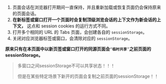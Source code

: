 1. 页面会话在浏览器打开期间一直保持，并且重新加载或恢复页面仍会保持原来的页面会话。
2. **在新标签或窗口打开一个页面时会复制顶级浏览会话的上下文作为新会话的上下文，** 这点和 session cookies 的运行方式不同。
3. 打开多个相同的 URL 的 Tabs 页面，会创建各自的 `sessionStorage`。
4. 关闭对应浏览器标签或窗口，会清除对应的 `sessionStorage`。



**原来只有在本页面中以新页签或窗口打开的同源页面会`‘临时共享’`之前页面的sessionStorage。**



> 多窗口之间sessionStorage不可以共享状态！！！
>
> 但是在某些特定场景下新开的页面会复制之前页面的sessionStorage！！